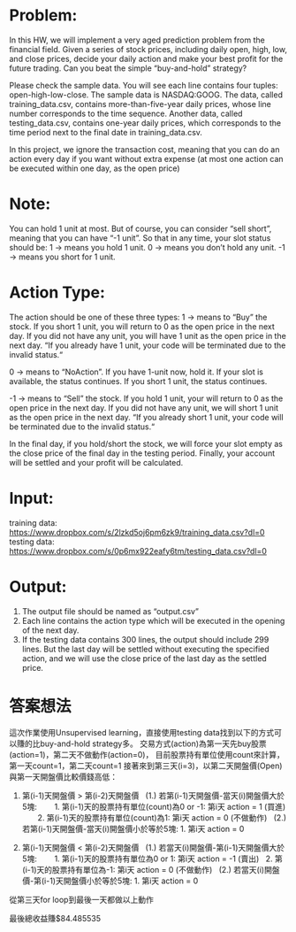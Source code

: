 # Problem: 
In this HW, we will implement a very aged prediction problem from the financial field. Given a series of stock prices, including daily open, high, low, and close prices, decide your daily action and make your best profit for the future trading. Can you beat the simple “buy-and-hold” strategy?

Please check the sample data. You will see each line contains four tuples: open-high-low-close. The sample data is NASDAQ:GOOG. The data, called training_data.csv, contains more-than-five-year daily prices, whose line number corresponds to the time sequence. Another data, called testing_data.csv, contains one-year daily prices, which corresponds to the time period next to the final date in training_data.csv.

In this project, we ignore the transaction cost, meaning that you can do an action every day if you want without extra expense (at most one action can be executed within one day, as the open price)

# Note: 
You can hold 1 unit at most. But of course, you can consider “sell short”, meaning that you can have “-1 unit”.
So that in any time, your slot status should be:
1 → means you hold 1 unit.
0 → means you don’t hold any unit.
-1 → means you short for 1 unit.


# Action Type:
The action should be one of these three types:
1 → means to “Buy” the stock. If you short 1 unit, you will return to 0 as the open price in the next day. If you did not have any unit, you will have 1 unit as the open price in the next day. “If you already have 1 unit, your code will be terminated due to the invalid status.“

0 → means to “NoAction”. If you have 1-unit now, hold it. If your slot is available, the status continues. If you short 1 unit, the status continues.

-1 → means to “Sell” the stock. If you hold 1 unit, your will return to 0 as the open price in the next day. If you did not have any unit, we will short 1 unit as the open price in the next day. “If you already short 1 unit, your code will be terminated due to the invalid status.“

In the final day, if you hold/short the stock, we will force your slot empty as the close price of the final day in the testing period. Finally, your account will be settled and your profit will be calculated.

# Input:
training data:
https://www.dropbox.com/s/2lzkd5oj6pm6zk9/training_data.csv?dl=0
testing data:
https://www.dropbox.com/s/0p6mx922eafy6tm/testing_data.csv?dl=0

# Output:
1. The output file should be named as “output.csv”
2. Each line contains the action type which will be executed in the opening of the next day.
3. If the testing data contains 300 lines, the output should include 299 lines. But the last day will be settled without executing the specified action, and we will use the close price of the last day as the settled price.


# 答案想法
這次作業使用Unsupervised learning，直接使用testing data找到以下的方式可以賺的比buy-and-hold strategy多。
交易方式(action)為第一天先buy股票(action=1)，第二天不做動作(action=0)，
目前股票持有單位使用count來計算，第一天count=1，第二天count=1
接著來到第三天(i=3)，以第二天開盤價(Open)與第一天開盤價比較價錢高低：
1. 第(i-1)天開盤價 > 第(i-2)天開盤價
   (1.) 若第(i-1)天開盤價-當天(i)開盤價大於5塊:
        1. 第(i-1)天的股票持有單位(count)為0 or -1: 第i天 action = 1 (買進)
        2. 第(i-1)天的股票持有單位(count)為1: 第i天 action = 0 (不做動作)
   (2.) 若第(i-1)天開盤價-當天(i)開盤價小於等於5塊:
        1. 第i天 action = 0
        
2. 第(i-1)天開盤價 < 第(i-2)天開盤價
   (1.) 若當天(i)開盤價-第(i-1)天開盤價大於5塊:
        1. 第(i-1)天的股票持有單位為0 or 1: 第i天 action = -1 (賣出)
        2. 第(i-1)天的股票持有單位為-1: 第i天 action = 0 (不做動作)
   (2.) 若當天(i)開盤價-第(i-1)天開盤價小於等於5塊:
        1. 第i天 action = 0
        
從第三天for loop到最後一天都做以上動作

最後總收益賺$84.485535
